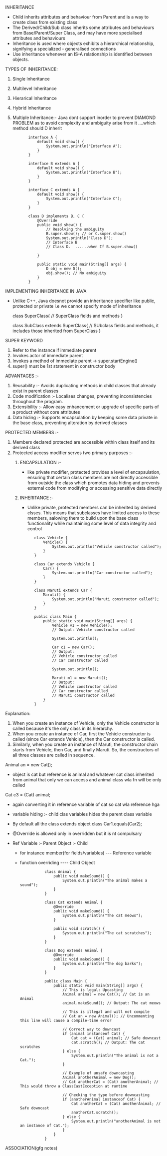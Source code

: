 INHERITANCE
  - Child inherits attributes and behaviour from Parent and is a way to create class from existing class
  - The Derived/Child/Sub class inherits some attributes and behaviours from Base/Parent/Super Class, and may have more specialised attributes and behaviours
  - Inheritance is used where objects exhibits a hierarchical relationship, signifying a specialized - generalised connections
  - Use inheritance whenever an IS-A relationship is identified between objects.

TYPES OF INHERITANCE:
  1) Single Inheritance
  2) Multilevel Inheritance
  3) Hierarical Inheritance
  4) Hybrid Inheritance
  5) Multiple Inheritance:- Java dont support inorder to prevent DIAMOND PROBLEM as to avoid complexity and ambiguity arise
     from it ....which method should D inherit


                interface A {
                    default void show() {
                        System.out.println("Interface A");
                    }
                }
                
                interface B extends A {
                    default void show() {
                        System.out.println("Interface B");
                    }
                }
                
                interface C extends A {
                    default void show() {
                        System.out.println("Interface C");
                    }
                }

                class D implements B, C {
                    @Override
                    public void show() {
                        // Resolving the ambiguity
                        B.super.show(); // or C.super.show()
                        System.out.println("Class D");
                        // Interface B
                        // Class D.  ......when If B.super.show()
                
                    }
                
                    public static void main(String[] args) {
                        D obj = new D();
                        obj.show(); // No ambiguity
                    }
                }



IMPLEMENTING INHERITANCE IN JAVA
  - Unlike C++, Java doesnot provide an inheritance specifier like public, protected or private i.e we cannot specify mode of inheritance
    
    class SuperClass{
       // SuperClass fields and methods
    }

    class SubClass extends SuperClass{
      // SUbclass fields and methods, it includes those inherited from SuperClass
    }


SUPER KEYWORD
  1) Refer to the instance if immediate parent
  2) Invokes actor of immediate parent
  3) Invokes a method of immediate parent  ->   super.startEngine()
  4) super() must be 1st statement in constructor body


ADVANTAGES :- 
  1) Reusability :- Avoids duplicating methods in child classes that already exist in parent classes
  2) Code modification :- Localises changes, preventing inconsistencies throughout the program.
  3) Extensibility :- Allow easy enhancement or upgrade of specific parts of a product without core attributes
  4) Data hiding :- Supports encapsulation by keeping some data private in the base class, preventing alteration by derived classes


PROTECTED MEMBERS :-
1) Members declared protected are accessible within class itself and its derived class
2) Protected access modifier serves two primary purposes :-
    1) ENCAPSULATION :-
         - like private modifier, protected provides a level of encapsulation, ensuring that certain class members are not directly accessible from outside the class which promotes data hiding and prevents external code from modifying or accessing sensitive data directly

    2) INHERITANCE :-
         - Unlike private, protected members can be inherited by derived clsses. This means that subclasses have limited access to these members, aalowing them to build upon the base class functionality while maintaining some level of data integrity and control




                  class Vehicle {
                      Vehicle() {
                          System.out.println("Vehicle constructor called");
                      }
                  }

                  class Car extends Vehicle {
                      Car() {
                          System.out.println("Car constructor called");
                      }
                  }

                  class Maruti extends Car {
                      Maruti() {
                          System.out.println("Maruti constructor called");
                      }
                  }

                  public class Main {
                      public static void main(String[] args) {
                          Vehicle v1 = new Vehicle();
                          // Output: Vehicle constructor called

                          System.out.println();

                          Car c1 = new Car();
                          // Output:
                          // Vehicle constructor called
                          // Car constructor called

                          System.out.println();

                          Maruti m1 = new Maruti();
                          // Output:
                          // Vehicle constructor called
                          // Car constructor called
                          // Maruti constructor called
                      }
                  }

Explanation:

1) When you create an instance of Vehicle, only the Vehicle constructor is called because it's the only class in its hierarchy.
2) When you create an instance of Car, first the Vehicle constructor is called (since Car extends Vehicle), then the Car constructor is called.
3) Similarly, when you create an instance of Maruti, the constructor chain starts from Vehicle, then Car, and finally Maruti. So, the constructors of all three classes are called in sequence.

Animal an = new Cat();
 - object is cat but reference is animal and whatever cat class inherited from animal that only we can access and 
 animal class wla fn will be only called

Cat c3 = (Cat) animal;
 - again converting it in reference variable of cat so cat wla reference hga

- variable hiding :- child clas variables hides the parent class variable

- By default all the class  extends object class    Car1.equals(Car2);
- @Override is allowed only in overridden but it is nt compulsary

- Ref Variable :- Parent          Object :- Child
   - for instance member(for fields/variables) --- Reference variable
   - function overriding  ---- Child Object

                    class Animal {
                        public void makeSound() {
                            System.out.println("The animal makes a sound");
                        }
                    }
                    
                    class Cat extends Animal {
                        @Override
                        public void makeSound() {
                            System.out.println("The cat meows");
                        }
                    
                        public void scratch() {
                            System.out.println("The cat scratches");
                        }
                    }
                    
                    class Dog extends Animal {
                        @Override
                        public void makeSound() {
                            System.out.println("The dog barks");
                        }
                    }
                    
                    public class Main {
                        public static void main(String[] args) {
                            // This is legal: Upcasting
                            Animal animal = new Cat(); // Cat is an Animal
                            animal.makeSound(); // Output: The cat meows
                    
                            // This is illegal and will not compile
                            // Cat an = new Animal(); // Uncommenting this line will cause a compile-time error
                    
                            // Correct way to downcast
                            if (animal instanceof Cat) {
                                Cat cat = (Cat) animal; // Safe downcast
                                cat.scratch(); // Output: The cat scratches
                            } else {
                                System.out.println("The animal is not a Cat.");
                            }
                    
                            // Example of unsafe downcasting
                            Animal anotherAnimal = new Dog();
                            // Cat anotherCat = (Cat) anotherAnimal; // This would throw a ClassCastException at runtime
                    
                            // Checking the type before downcasting
                            if (anotherAnimal instanceof Cat) {
                                Cat anotherCat = (Cat) anotherAnimal; // Safe downcast
                                anotherCat.scratch();
                            } else {
                                System.out.println("anotherAnimal is not an instance of Cat.");
                            }
                        }
                    }


ASSOCIATION(gfg notes)
